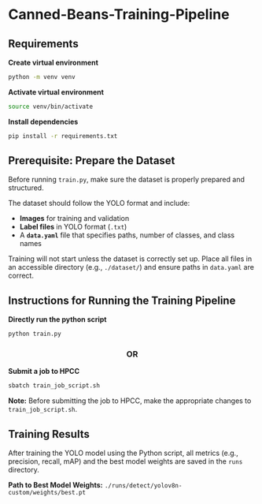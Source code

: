 # Canned-Beans-Training-Pipeline

## Requirements
**Create virtual environment**
```bash
python -m venv venv
```
**Activate virtual environment**
```bash
source venv/bin/activate
```

**Install dependencies**
```bash
pip install -r requirements.txt
```

## Prerequisite: Prepare the Dataset
Before running `train.py`, make sure the dataset is properly prepared and structured.

The dataset should follow the YOLO format and include:

- **Images** for training and validation
- **Label files** in YOLO format (`.txt`)
- A **`data.yaml`** file that specifies paths, number of classes, and class names

Training will not start unless the dataset is correctly set up. Place all files in an accessible directory (e.g., `./dataset/`) and ensure paths in `data.yaml` are correct.

## Instructions for Running the Training Pipeline
**Directly run the python script**
```python
python train.py
```

<h3 align="center">OR</h3>

**Submit a job to HPCC**
```bash
sbatch train_job_script.sh
```

**Note:** Before submitting the job to HPCC, make the appropriate changes to `train_job_script.sh`.

## Training Results
After training the YOLO model using the Python script, all metrics (e.g., precision, recall, mAP) and the best model weights are saved in the `runs` directory.

**Path to Best Model Weights:** `./runs/detect/yolov8n-custom/weights/best.pt`